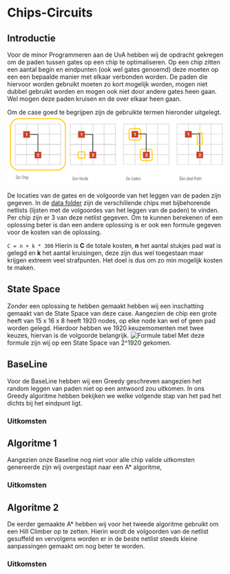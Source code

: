 # Chips-Circuits

## Introductie
Voor de minor Programmeren aan de UvA hebben wij de opdracht gekregen om de paden tussen gates op een chip te optimaliseren. Op een chip zitten een aantal begin en eindpunten (ook wel gates genoemd) deze moeten op een een bepaalde manier met elkaar verbonden worden. De paden die hiervoor worden gebruikt moeten zo kort mogelijk worden, mogen niet dubbel gebruikt worden en mogen ook niet door andere gates heen gaan. Wel mogen deze paden kruisen en de over elkaar heen gaan.

Om de case goed te begrijpen zijn de gebruikte termen hieronder uitgelegt.
![Terminologie](doc/terminologie_chips&circuts.PNG)

De locaties van de gates en de volgoorde van het leggen van de paden zijn gegeven. In de [data folder](data) zijn de verschillende chips met bijbehorende netlists (lijsten met de volgoordes van het leggen van de paden) te vinden. Per chip zijn er 3 van deze netlist gegeven. Om te kunnen berekenen of een oplossing beter is dan een andere oplossing is er ook een formule gegeven voor de kosten van de oplossing.

```C = n + k * 300``` Hierin is **C** de totale kosten, **n** het aantal stukjes pad wat is gelegd en **k** het aantal kruisingen, deze zijn dus wel toegestaan maar krijgen extreem veel strafpunten. Het doel is dus om zo min mogelijk kosten te maken.

## State Space
Zonder een oplossing te hebben gemaakt hebben wij een inschatting gemaakt van de State Space van deze case. 
Aangezien de chip een grote heeft van 15 x 16 x 8 heeft 1920 nodes, op elke node kan wel of geen pad worden gelegd. Hierdoor hebben we 1920 keuzemomenten met twee keuzes, hiervan is de volgoorde belangrijk. ![Formule tabel](doc/formule.PNG) Met deze formule zijn wij op een State Space van 2^1920 gekomen. 

## BaseLine
Voor de BaseLine hebben wij een Greedy geschreven aangezien het random leggen van paden niet op een antwoord zou uitkomen. In ons Greedy algoritme hebben bekijken we welke volgende stap van het pad het dichts bij het eindpunt ligt. 

### Uitkomsten


## Algoritme 1
Aangezien onze Baseline nog niet voor alle chip valide uitkomsten genereerde zijn wij overgestapt naar een A* algoritme, 

### Uitkomsten

## Algoritme 2
De eerder gemaakte A* hebben wij voor het tweede algoritme gebruikt om een Hill Climber op te zetten. Hierin wordt de volgoorden van de netlist gesuffeld en vervolgens worden er in de beste netlist steeds kleine aanpassingen gemaakt om nog beter te worden.

### Uitkomsten